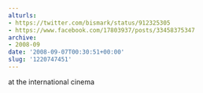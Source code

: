 ```yaml
---
alturls:
- https://twitter.com/bismark/status/912325305
- https://www.facebook.com/17803937/posts/33458375347
archive:
- 2008-09
date: '2008-09-07T00:30:51+00:00'
slug: '1220747451'
---
```


at the international cinema

